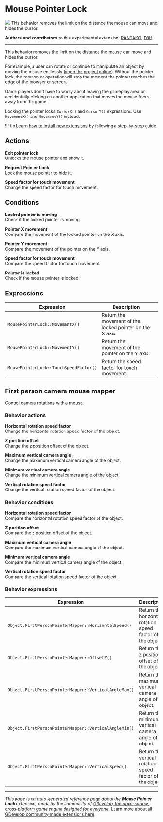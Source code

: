 # Mouse Pointer Lock

<img src="https://resources.gdevelop-app.com/assets/Icons/Line Hero Pack/Master/SVG/Virtual Reality/Virtual Reality_360_rotate_vr_movement.svg" class="extension-icon"></img>
This behavior removes the limit on the distance the mouse can move and hides the cursor.

**Authors and contributors** to this experimental extension: [PANDAKO](https://gd.games/PANDAKO), [D8H](https://gd.games/D8H).

---

This behavior removes the limit on the distance the mouse can move and hides the cursor.

For example, a user can rotate or continue to manipulate an object by moving the mouse endlessly ([open the project online](https://editor.gdevelop.io/?project=example://mouse-pointer-lock)).
Without the pointer lock, the rotation or operation will stop the moment the pointer reaches the edge of the browser or screen.

Game players don't have to worry about leaving the gameplay area or accidentally clicking on another application that moves the mouse focus away from the game.

Locking the pointer locks `CursorX()` and `CursorY()` expressions.
Use `MovementX()` and `MovementY()` instead.


!!! tip
    Learn [how to install new extensions](/gdevelop5/extensions/search) by following a step-by-step guide.

## Actions

**Exit pointer lock**  
Unlocks the mouse pointer and show it.

**Request Pointer Lock**  
Lock the mouse pointer to hide it.

**Speed factor for touch movement**  
Change the speed factor for touch movement.

## Conditions

**Locked pointer is moving**  
Check if the locked pointer is moving.

**Pointer X movement**  
Compare the movement of the locked pointer on the X axis.

**Pointer Y movement**  
Compare the movement of the pointer on the Y axis.

**Speed factor for touch movement**  
Compare the speed factor for touch movement.

**Pointer is locked**  
Check if the mouse pointer is locked.

## Expressions

| Expression | Description |  |
|-----|-----|-----|
| `MousePointerLock::MovementX()` | Return the movement of the locked pointer on the X axis. ||
| `MousePointerLock::MovementY()` | Return the movement of the pointer on the Y axis. ||
| `MousePointerLock::TouchSpeedFactor()` | Return the speed factor for touch movement. ||

## First person camera mouse mapper 

Control camera rotations with a mouse. 

### Behavior actions

**Horizontal rotation speed factor**  
Change the horizontal rotation speed factor of the object.

**Z position offset**  
Change the z position offset of the object.

**Maximum vertical camera angle**  
Change the maximum vertical camera angle of the object.

**Minimum vertical camera angle**  
Change the minimum vertical camera angle of the object.

**Vertical rotation speed factor**  
Change the vertical rotation speed factor of the object.

### Behavior conditions

**Horizontal rotation speed factor**  
Compare the horizontal rotation speed factor of the object.

**Z position offset**  
Compare the z position offset of the object.

**Maximum vertical camera angle**  
Compare the maximum vertical camera angle of the object.

**Minimum vertical camera angle**  
Compare the minimum vertical camera angle of the object.

**Vertical rotation speed factor**  
Compare the vertical rotation speed factor of the object.

### Behavior expressions

| Expression | Description |  |
|-----|-----|-----|
| `Object.FirstPersonPointerMapper::HorizontalSpeed()` | Return the horizontal rotation speed factor of the object. ||
| `Object.FirstPersonPointerMapper::OffsetZ()` | Return the z position offset of the object. ||
| `Object.FirstPersonPointerMapper::VerticalAngleMax()` | Return the maximum vertical camera angle of the object. ||
| `Object.FirstPersonPointerMapper::VerticalAngleMin()` | Return the minimum vertical camera angle of the object. ||
| `Object.FirstPersonPointerMapper::VerticalSpeed()` | Return the vertical rotation speed factor of the object. ||


---

*This page is an auto-generated reference page about the **Mouse Pointer Lock** extension, made by the community of [GDevelop, the open-source, cross-platform game engine designed for everyone](https://gdevelop.io/).* Learn more about [all GDevelop community-made extensions here](/gdevelop5/extensions).